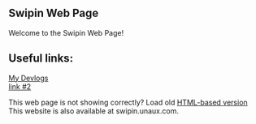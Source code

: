## Swipin Web Page
Welcome to the Swipin Web Page!

## Useful links:

[My Devlogs](https://github.com/RTX3080Ti-Official/swipin/tree/dd2984b38b7440bbf8f3739e35788dc53c26e8e0/devlogs)\
[link #2]()


This web page is not showing correctly? Load old [HTML-based version](https://rtx3080ti-official.github.io/swipin/html/index.html)\
This website is also available at swipin.unaux.com.
